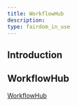 ```yaml
---
title: WorkflowHub
description: 
type: fairdom_in_use
---
```


## Introduction


## WorkflowHub
[WorkflowHub](https://workflowhub.eu)
